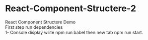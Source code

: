 # React-Component-Structere-2
React Component Structere Demo<br>
First step run dependencies<br>
1- Console display write npm run babel then new tab npm run start.<br>
